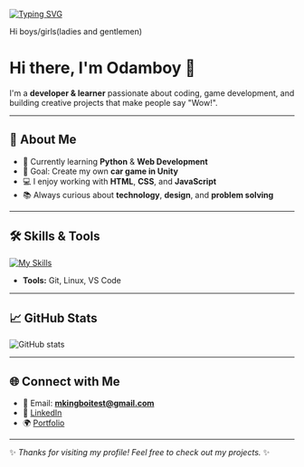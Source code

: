[![Typing SVG](https://readme-typing-svg.herokuapp.com?font=Fira+Code&pause=1000&width=435&lines=Mani+odim+Muhammadjon;Man+dim+kampiturlara+qiziqaman)](https://git.io/typing-svg)

Hi boys/girls(ladies and gentlemen)

# Hi there, I'm Odamboy 👋

I'm a **developer & learner** passionate about coding, game development, and building creative projects that make people say "Wow!".

---

## 🚀 About Me
- 🌱 Currently learning **Python** & **Web Development**
- 🎯 Goal: Create my own **car game in Unity**
- 💻 I enjoy working with **HTML**, **CSS**, and **JavaScript**
- 📚 Always curious about **technology**, **design**, and **problem solving**

---

## 🛠 Skills & Tools
[![My Skills](https://skillicons.dev/icons?i=js,html,css)](https://skillicons.dev)

- **Tools:** Git, Linux, VS Code

---

## 📈 GitHub Stats
![GitHub stats](https://github-readme-stats.vercel.app/api?username=odamboy&show_icons=true&theme=tokyonight)

---

## 🌐 Connect with Me
- 📧 Email: **mkingboitest@gmail.com**
- 💼 [LinkedIn](https://linkedin.com)
- 🌍 [Portfolio](https://github.com/odamboy)

---

✨ *Thanks for visiting my profile! Feel free to check out my projects.* ✨
